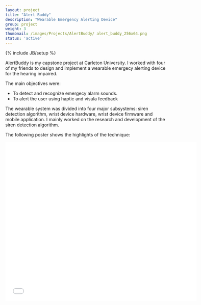 ```yaml
---
layout: project
title: "Alert Buddy"
description: "Wearable Emergency Alerting Device"
group: project
weight: 3
thumbnail: /images/Projects/AlertBuddy/ alert_buddy_256x64.png
status: 'active'
---
```


{% include JB/setup %}

AlertBuddy is my capstone project at Carleton University. I worked with four of my friends 
to design and implement a wearable emergecy alerting device for the hearing impaired.

The main objectives were:

- To detect and recognize emergecy alarm sounds.
- To alert the user using haptic and visula feedback

The wearable system was divided into four major subsystems: siren detection algorithm, wrist device hardware, wrist device firmware and mobile application. 
I mainly worked on the research and development of the siren detection algorithm.

The following poster shows the highlights of the technique: 

<embed src="/project_list/AlertBuddy/AlertBuddy_Poster_Amente.pdf" width="600" height="500" alt="pdf" pluginspage="http://www.adobe.com/products/acrobat/readstep2.html">
